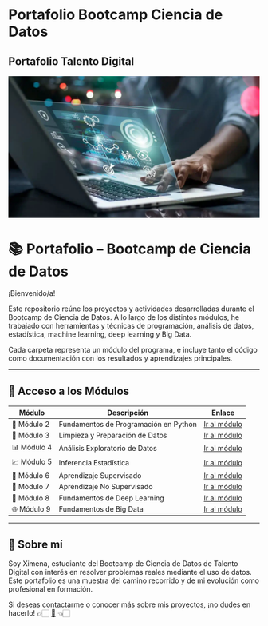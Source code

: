 # Portafolio Bootcamp Ciencia de Datos
## Portafolio Talento Digital

[![Ximena](Images/imagen1.jpg)](https://youtu.be/64EgEWkWrM0)
 



# 📚 Portafolio – Bootcamp de Ciencia de Datos

¡Bienvenido/a!

Este repositorio reúne los proyectos y actividades desarrolladas durante el Bootcamp de Ciencia de Datos. A lo largo de los distintos módulos, he trabajado con herramientas y técnicas de programación, análisis de datos, estadística, machine learning, deep learning y Big Data.

Cada carpeta representa un módulo del programa, e incluye tanto el código como documentación con los resultados y aprendizajes principales.

---

## 📁 Acceso a los Módulos

| Módulo | Descripción | Enlace |
|--------|-------------|--------|
| 🧱 Módulo 2 | Fundamentos de Programación en Python | [Ir al módulo](https://github.com/AncorethaX/Portafoliobasedatos/tree/main/M2) |
| 🧹 Módulo 3 | Limpieza y Preparación de Datos | [Ir al módulo](https://github.com/AncorethaX/Portafoliobasedatos/tree/main/M3) |
| 📊 Módulo 4 | Análisis Exploratorio de Datos | [Ir al módulo](https://github.com/AncorethaX/Portafoliobasedatos/tree/main/M4) |
| 📈 Módulo 5 | Inferencia Estadística | [Ir al módulo](https://github.com/AncorethaX/Portafoliobasedatos/tree/main/M5) |
| 🤖 Módulo 6 | Aprendizaje Supervisado | [Ir al módulo](https://github.com/AncorethaX/Portafoliobasedatos/tree/main/M6) |
| 🧬 Módulo 7 | Aprendizaje No Supervisado | [Ir al módulo](https://github.com/AncorethaX/Portafoliobasedatos/tree/main/M7) |
| 🧠 Módulo 8 | Fundamentos de Deep Learning | [Ir al módulo](https://github.com/AncorethaX/Portafoliobasedatos/tree/main/M8) |
| 🌐 Módulo 9 | Fundamentos de Big Data | [Ir al módulo](https://github.com/AncorethaX/Portafoliobasedatos/tree/main/M9) |

---

## 📌 Sobre mí

Soy Ximena, estudiante del Bootcamp de Ciencia de Datos de Talento Digital con interés en resolver problemas reales mediante el uso de datos. Este portafolio es una muestra del camino recorrido y de mi evolución como profesional en formación.

Si deseas contactarme o conocer más sobre mis proyectos, ¡no dudes en hacerlo!  👉🏻 [🚨](https://ancorethax.github.io/Portafoliobasedatos/) 👈🏻

